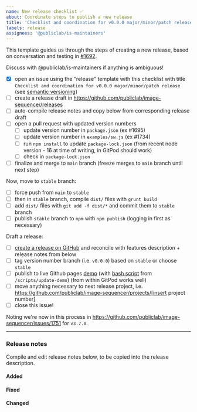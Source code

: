 ```yaml
---
name: New release checklist ✅
about: Coordinate steps to publish a new release
title: 'Checklist and coordination for v0.0.0 major/minor/patch release'
labels: release
assignees: '@publiclab/is-maintainers'
---
```


This template guides us through the steps of creating a new release, based on conversation and testing in [#1692](https://github.com/publiclab/image-sequencer/issues/1692).

Discuss with @publiclab/is-maintainers if anything is ambiguous!

<!-- NOTE: Change v0.0.0 to the appropriate release version -->

* [x] open an issue using the "release" template with this checklist with title `Checklist and coordination for v0.0.0 major/minor/patch release` (see [semantic versioning](https://docs.npmjs.com/about-semantic-versioning/))
* [ ] create a release draft in https://github.com/publiclab/image-sequencer/releases
* [ ] auto-compile release notes and copy below from corresponding release draft
* [ ] open a pull request with updated version numbers
    * [ ] update version number in `package.json` (ex #1695)
    * [ ] update version number in `examples/sw.js` (ex #1734)
    * [ ] run `npm install` to update `package-lock.json` (from recent node version - 16 at time of writing, in GitPod should work)
    * [ ] check in `package-lock.json`
* [ ] finalize and merge to `main` branch (freeze merges to `main` branch until next step)

Now, move to `stable` branch:

* [ ] force push from `main` to `stable`
* [ ] then in `stable` branch, compile `dist/` files with `grunt build`
* [ ] add `dist/` files with `git add -f dist/*` and commit them to `stable` branch
* [ ] publish `stable` branch to `npm` with `npm publish` (logging in first as necessary)

Draft a release:

* [ ] [create a release on GitHub](https://github.com/publiclab/image-sequencer/releases) and reconcile with features description + release notes from below
* [ ] tag version number branch (i.e. `v0.0.0`) based on `stable` or choose `stable`
* [ ] publish to live Github pages [demo](https://sequencer.publiclab.org) (with [bash script](https://github.com/publiclab/image-sequencer/pull/1703) from `/scripts/update-demo`) (from within GitPod works well)
* [ ] move anything necessary to next release project, i.e. <!-- Update this link -->https://github.com/publiclab/image-sequencer/projects/[insert project number]
* [ ] close this issue!

Noting we're now in this process in https://github.com/publiclab/image-sequencer/issues/1751 for `v3.7.0`.

****

### Release notes
Compile and edit release notes below, to be copied into the release description.

#### Added

#### Fixed

#### Changed

